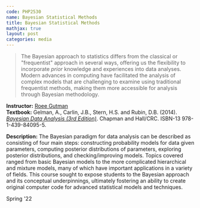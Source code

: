 ```yaml
---
code: PHP2530 
name: Bayesian Statistical Methods
title: Bayesian Statistical Methods
mathjax: true
layout: post
categories: media
---
```


>  The Bayesian approach to statistics differs from the classical or "frequentist" approach in several ways, offering us the flexibility to incorporate *prior* knowledge and experiences into data analyses. Modern advances in computing have facilitated the analysis of complex models that are challenging to examine using traditional frequentist methods, making them more accessible for analysis through Bayesian methodology.

**Instructor:** [Roee Gutman](https://vivo.brown.edu/display/rg5) <br>
**Textbook:** Gelman, A., Carlin, J.B., Stern, H.S. and Rubin, D.B. (2014). [*Bayesian Data Analysis (3rd Edition)*](http://www.stat.columbia.edu/~gelman/book/BDA3.pdf). Chapman and Hall/CRC. ISBN-13 978-1-439-84095-5.

**Description:**  The Bayesian paradigm for data analysis can be described as consisting of four main steps: constructing probability models for data given parameters, computing posterior distributions of parameters, exploring posterior distributions, and checking/improving models. Topics covered ranged from basic Bayesian models to the more complicated hierarchical and mixture models, many of which have important applications in a variety of fields. This course sought to expose students to the Bayesian approach and its conceptual underpinnings, ultimately fostering an ability to create original computer code for advanced statistical models and techniques. 

Spring '22
